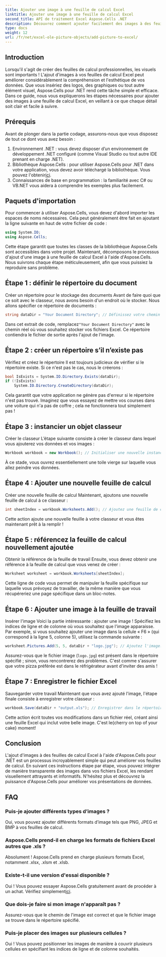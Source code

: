 ```yaml
---
title: Ajouter une image à une feuille de calcul Excel
linktitle: Ajouter une image à une feuille de calcul Excel
second_title: API de traitement Excel Aspose.Cells .NET
description: Découvrez comment ajouter facilement des images à des feuilles de calcul Excel avec Aspose.Cells pour .NET dans ce guide complet étape par étape. Améliorez vos feuilles de calcul.
type: docs
weight: 12
url: /fr/net/excel-ole-picture-objects/add-picture-to-excel/
---
```

## Introduction
Lorsqu'il s'agit de créer des feuilles de calcul professionnelles, les visuels sont importants ! L'ajout d'images à vos feuilles de calcul Excel peut améliorer considérablement la compréhension et l'esthétique de vos données. Que vous insériez des logos, des graphiques ou tout autre élément visuel, Aspose.Cells pour .NET rend cette tâche simple et efficace. Dans ce guide, nous vous expliquerons les étapes nécessaires pour ajouter des images à une feuille de calcul Excel, en veillant à ce que chaque détail soit clair et facile à suivre.
## Prérequis
Avant de plonger dans la partie codage, assurons-nous que vous disposez de tout ce dont vous avez besoin :
1. Environnement .NET : vous devez disposer d’un environnement de développement .NET configuré (comme Visual Studio ou tout autre IDE prenant en charge .NET).
2.  Bibliothèque Aspose.Cells : pour utiliser Aspose.Cells pour .NET dans votre application, vous devez avoir téléchargé la bibliothèque. Vous pouvez l'obtenir[ici](https://releases.aspose.com/cells/net/).
3. Connaissances de base en programmation : la familiarité avec C# ou VB.NET vous aidera à comprendre les exemples plus facilement.
## Paquets d'importation
Pour commencer à utiliser Aspose.Cells, vous devez d'abord importer les espaces de noms nécessaires. Cela peut généralement être fait en ajoutant la ligne suivante en haut de votre fichier de code :
```csharp
using System.IO;
using Aspose.Cells;
```
Cette étape garantit que toutes les classes de la bibliothèque Aspose.Cells sont accessibles dans votre projet.
Maintenant, décomposons le processus d'ajout d'une image à une feuille de calcul Excel à l'aide d'Aspose.Cells. Nous suivrons chaque étape méticuleusement, afin que vous puissiez la reproduire sans problème.
## Étape 1 : définir le répertoire du document
Créer un répertoire pour le stockage des documents
Avant de faire quoi que ce soit avec le classeur, nous avons besoin d'un endroit où le stocker. Nous allons spécifier ce répertoire de documents :
```csharp
string dataDir = "Your Document Directory"; // Définissez votre chemin souhaité.
```
 Dans cet extrait de code, remplacez`"Your Document Directory"` avec le chemin réel où vous souhaitez stocker vos fichiers Excel. Ce répertoire contiendra le fichier de sortie après l'ajout de l'image.
## Étape 2 : créer un répertoire s’il n’existe pas
Vérifiez et créez le répertoire
Il est toujours judicieux de vérifier si le répertoire existe. Si ce n'est pas le cas, nous le créerons :
```csharp
bool IsExists = System.IO.Directory.Exists(dataDir);
if (!IsExists)
    System.IO.Directory.CreateDirectory(dataDir);
```
Cela garantit que votre application ne génère pas d'erreur si le répertoire n'est pas trouvé. Imaginez que vous essayez de mettre vos courses dans une voiture qui n'a pas de coffre ; cela ne fonctionnera tout simplement pas !
## Étape 3 : instancier un objet classeur
Créer le classeur
L’étape suivante consiste à créer le classeur dans lequel vous ajouterez vos données et vos images :
```csharp
Workbook workbook = new Workbook(); // Initialiser une nouvelle instance de classeur.
```
À ce stade, vous ouvrez essentiellement une toile vierge sur laquelle vous allez peindre vos données.
## Étape 4 : Ajouter une nouvelle feuille de calcul
Créer une nouvelle feuille de calcul
Maintenant, ajoutons une nouvelle feuille de calcul à ce classeur :
```csharp
int sheetIndex = workbook.Worksheets.Add(); // Ajoutez une feuille de calcul et obtenez son index.
```
Cette action ajoute une nouvelle feuille à votre classeur et vous êtes maintenant prêt à la remplir !
## Étape 5 : référencez la feuille de calcul nouvellement ajoutée
Obtenir la référence de la feuille de travail
Ensuite, vous devez obtenir une référence à la feuille de calcul que vous venez de créer :
```csharp
Worksheet worksheet = workbook.Worksheets[sheetIndex];
```
Cette ligne de code vous permet de manipuler la feuille spécifique sur laquelle vous prévoyez de travailler, de la même manière que vous récupéreriez une page spécifique dans un bloc-notes.
## Étape 6 : Ajouter une image à la feuille de travail
Insérer l'image
Voici la partie intéressante : ajouter une image ! Spécifiez les indices de ligne et de colonne où vous souhaitez que l'image apparaisse. Par exemple, si vous souhaitez ajouter une image dans la cellule « F6 » (qui correspond à la ligne 5, colonne 5), utilisez la commande suivante :
```csharp
worksheet.Pictures.Add(5, 5, dataDir + "logo.jpg"); // Ajoutez l'image.
```
Assurez-vous que le fichier image (`logo.jpg`) est présent dans le répertoire spécifié ; sinon, vous rencontrerez des problèmes. C'est comme s'assurer que votre pizza préférée est dans le réfrigérateur avant d'inviter des amis !
## Étape 7 : Enregistrer le fichier Excel
Sauvegarder votre travail
Maintenant que vous avez ajouté l'image, l'étape finale consiste à enregistrer votre classeur :
```csharp
workbook.Save(dataDir + "output.xls"); // Enregistrer dans le répertoire spécifié.
```
 Cette action écrit toutes vos modifications dans un fichier réel, créant ainsi une feuille Excel qui inclut votre belle image. C'est le{cherry on top of your cake} moment!
## Conclusion
L'ajout d'images à des feuilles de calcul Excel à l'aide d'Aspose.Cells pour .NET est un processus incroyablement simple qui peut améliorer vos feuilles de calcul. En suivant ces instructions étape par étape, vous pouvez intégrer de manière transparente des images dans vos fichiers Excel, les rendant visuellement attrayants et informatifs. N'hésitez plus et découvrez la puissance d'Aspose.Cells pour améliorer vos présentations de données.
## FAQ
### Puis-je ajouter différents types d’images ?
Oui, vous pouvez ajouter différents formats d’image tels que PNG, JPEG et BMP à vos feuilles de calcul.
### Aspose.Cells prend-il en charge les formats de fichiers Excel autres que .xls ?
Absolument ! Aspose.Cells prend en charge plusieurs formats Excel, notamment .xlsx, .xlsm et .xlsb.
### Existe-t-il une version d'essai disponible ?
 Oui ! Vous pouvez essayer Aspose.Cells gratuitement avant de procéder à un achat. Vérifiez simplement[ici](https://releases.aspose.com/).
### Que dois-je faire si mon image n'apparaît pas ?
Assurez-vous que le chemin de l'image est correct et que le fichier image se trouve dans le répertoire spécifié.
### Puis-je placer des images sur plusieurs cellules ?
Oui ! Vous pouvez positionner les images de manière à couvrir plusieurs cellules en spécifiant les indices de ligne et de colonne souhaités.
